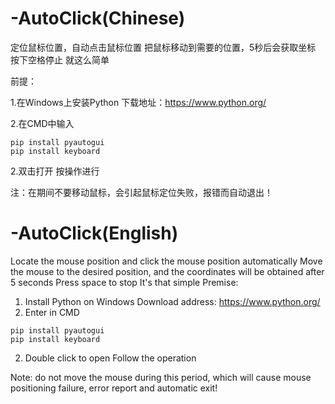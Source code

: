 # -AutoClick(Chinese)
定位鼠标位置，自动点击鼠标位置
把鼠标移动到需要的位置，5秒后会获取坐标
按下空格停止
就这么简单

前提：

1.在Windows上安装Python
下载地址：https://www.python.org/

2.在CMD中输入
```
pip install pyautogui
pip install keyboard
```
2.双击打开
按操作进行


注：在期间不要移动鼠标，会引起鼠标定位失败，报错而自动退出！


# -AutoClick(English)
Locate the mouse position and click the mouse position automatically
Move the mouse to the desired position, and the coordinates will be obtained after 5 seconds
Press space to stop
It's that simple
Premise:
1. Install Python on Windows
Download address: https://www.python.org/
2. Enter in CMD
```
pip install pyautogui
pip install keyboard
```
2. Double click to open
Follow the operation


Note: do not move the mouse during this period, which will cause mouse positioning failure, error report and automatic exit!
